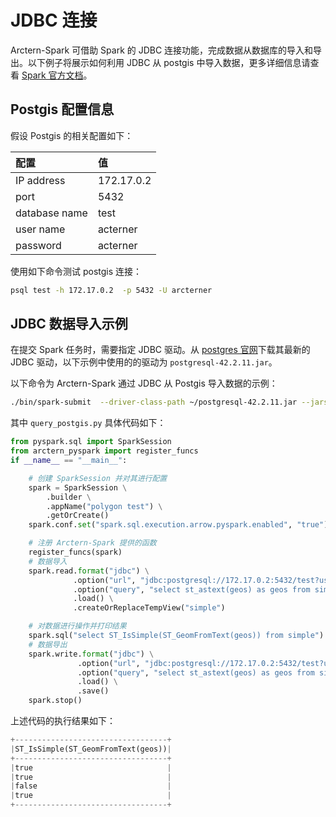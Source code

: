 # JDBC 连接

Arctern-Spark 可借助 Spark 的 JDBC 连接功能，完成数据从数据库的导入和导出。以下例子将展示如何利用 JDBC 从 postgis 中导入数据，更多详细信息请查看 [Spark 官方文档](https://spark.apache.org/docs/latest/sql-data-sources-load-save-functions.html)。

## Postgis 配置信息

假设 Postgis 的相关配置如下：

| 配置 | 值 |
|:-----------|:----------|
|IP address |  172.17.0.2|
|port | 5432|
|database name | test|
|user name | acterner|
|password | acterner|

使用如下命令测试 postgis 连接：

```bash
psql test -h 172.17.0.2  -p 5432 -U arcterner
```

## JDBC 数据导入示例

在提交 Spark 任务时，需要指定 JDBC 驱动。从 [postgres 官网](https://jdbc.postgresql.org/download.html)下载其最新的 JDBC 驱动，以下示例中使用的的驱动为 `postgresql-42.2.11.jar`。

以下命令为 Arctern-Spark 通过 JDBC 从 Postgis 导入数据的示例：

```bash
./bin/spark-submit  --driver-class-path ~/postgresql-42.2.11.jar --jars ~/postgresql-42.2.11.jar ~/query_postgis.py 
```

其中 `query_postgis.py` 具体代码如下：

```python
from pyspark.sql import SparkSession
from arctern_pyspark import register_funcs
if __name__ == "__main__":

    # 创建 SparkSession 并对其进行配置
    spark = SparkSession \
        .builder \
        .appName("polygon test") \
        .getOrCreate()
    spark.conf.set("spark.sql.execution.arrow.pyspark.enabled", "true")

    # 注册 Arctern-Spark 提供的函数
    register_funcs(spark)
    # 数据导入
    spark.read.format("jdbc") \
              .option("url", "jdbc:postgresql://172.17.0.2:5432/test?user=arcterner&password=arcterner") \
              .option("query", "select st_astext(geos) as geos from simple") \
              .load() \
              .createOrReplaceTempView("simple")

    # 对数据进行操作并打印结果
    spark.sql("select ST_IsSimple(ST_GeomFromText(geos)) from simple").show(20,0)
    # 数据导出
    spark.write.format("jdbc") \
               .option("url", "jdbc:postgresql://172.17.0.2:5432/test?user=arcterner&password=arcterner") \
               .option("query", "select st_astext(geos) as geos from simple") \
               .load() \
               .save()
    spark.stop()
```
上述代码的执行结果如下：

```python
+----------------------------------+                                            
|ST_IsSimple(ST_GeomFromText(geos))|
+----------------------------------+
|true                              |
|true                              |
|false                             |
|true                              |
+----------------------------------+
```